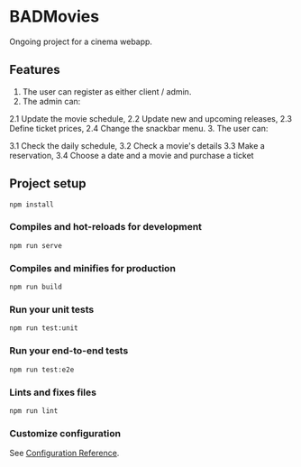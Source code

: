 # BADMovies

Ongoing project for a cinema webapp.

## Features

1. The user can register as either client / admin.
2. The admin can:

  2.1 Update the movie schedule, 
  2.2 Update new and upcoming releases,
  2.3 Define ticket prices,
  2.4 Change the snackbar menu.
3. The user can:

  3.1 Check the daily schedule,
  3.2 Check a movie's details
  3.3 Make a reservation,
  3.4 Choose a date and a movie and purchase a ticket

## Project setup
```
npm install
```

### Compiles and hot-reloads for development
```
npm run serve
```

### Compiles and minifies for production
```
npm run build
```

### Run your unit tests
```
npm run test:unit
```

### Run your end-to-end tests
```
npm run test:e2e
```

### Lints and fixes files
```
npm run lint
```

### Customize configuration
See [Configuration Reference](https://cli.vuejs.org/config/).
